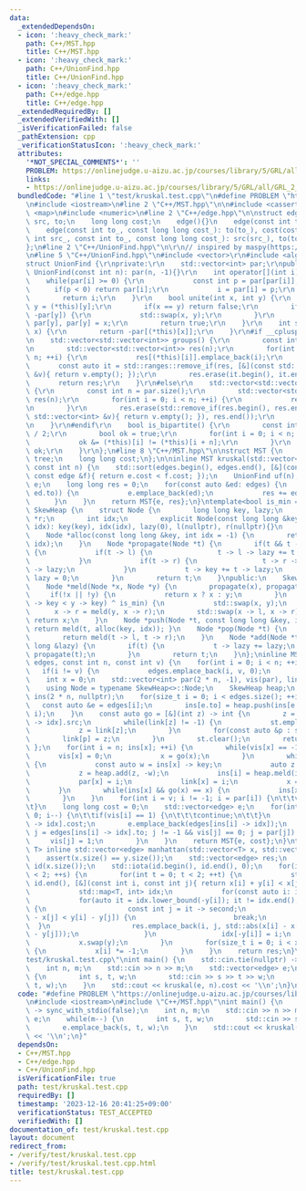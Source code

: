 ```yaml
---
data:
  _extendedDependsOn:
  - icon: ':heavy_check_mark:'
    path: C++/MST.hpp
    title: C++/MST.hpp
  - icon: ':heavy_check_mark:'
    path: C++/UnionFind.hpp
    title: C++/UnionFind.hpp
  - icon: ':heavy_check_mark:'
    path: C++/edge.hpp
    title: C++/edge.hpp
  _extendedRequiredBy: []
  _extendedVerifiedWith: []
  _isVerificationFailed: false
  _pathExtension: cpp
  _verificationStatusIcon: ':heavy_check_mark:'
  attributes:
    '*NOT_SPECIAL_COMMENTS*': ''
    PROBLEM: https://onlinejudge.u-aizu.ac.jp/courses/library/5/GRL/all/GRL_2_A
    links:
    - https://onlinejudge.u-aizu.ac.jp/courses/library/5/GRL/all/GRL_2_A
  bundledCode: "#line 1 \"test/kruskal.test.cpp\"\n#define PROBLEM \"https://onlinejudge.u-aizu.ac.jp/courses/library/5/GRL/all/GRL_2_A\"\
    \n#include <iostream>\n#line 2 \"C++/MST.hpp\"\n\n#include <cassert>\n#include\
    \ <map>\n#include <numeric>\n#line 2 \"C++/edge.hpp\"\n\nstruct edge {\n    int\
    \ src, to;\n    long long cost;\n    edge(){}\n    edge(const int to_): to(to_){}\n\
    \    edge(const int to_, const long long cost_): to(to_), cost(cost_){}\n    edge(const\
    \ int src_, const int to_, const long long cost_): src(src_), to(to_), cost(cost_){}\n\
    };\n#line 2 \"C++/UnionFind.hpp\"\n\r\n// inspired by maspy(https://github.com/maspypy/library/blob/main/ds/unionfind/unionfind.hpp)\r\
    \n#line 5 \"C++/UnionFind.hpp\"\n#include <vector>\r\n#include <algorithm>\r\n\
    struct UnionFind {\r\nprivate:\r\n    std::vector<int> par;\r\npublic:\r\n   \
    \ UnionFind(const int n): par(n, -1){}\r\n    int operator[](int i) {\r\n    \
    \    while(par[i] >= 0) {\r\n            const int p = par[par[i]];\r\n      \
    \      if(p < 0) return par[i];\r\n            i = par[i] = p;\r\n        }\r\n\
    \        return i;\r\n    }\r\n    bool unite(int x, int y) {\r\n        x = (*this)[x],\
    \ y = (*this)[y];\r\n        if(x == y) return false;\r\n        if(-par[x] <\
    \ -par[y]) {\r\n            std::swap(x, y);\r\n        }\r\n        par[x] +=\
    \ par[y], par[y] = x;\r\n        return true;\r\n    }\r\n    int size(const int\
    \ x) {\r\n        return -par[(*this)[x]];\r\n    }\r\n#if __cplusplus >= 202101L\r\
    \n    std::vector<std::vector<int>> groups() {\r\n        const int n = std::ssize(par);\r\
    \n        std::vector<std::vector<int>> res(n);\r\n        for(int i = 0; i <\
    \ n; ++i) {\r\n            res[(*this)[i]].emplace_back(i);\r\n        }\r\n \
    \       const auto it = std::ranges::remove_if(res, [&](const std::vector<int>\
    \ &v){ return v.empty(); });\r\n        res.erase(it.begin(), it.end());\r\n \
    \       return res;\r\n    }\r\n#else\r\n    std::vector<std::vector<int>> groups()\
    \ {\r\n        const int n = par.size();\r\n        std::vector<std::vector<int>>\
    \ res(n);\r\n        for(int i = 0; i < n; ++i) {\r\n            res[(*this)[i]].emplace_back(i);\r\
    \n        }\r\n        res.erase(std::remove_if(res.begin(), res.end(), [&](const\
    \ std::vector<int> &v){ return v.empty(); }), res.end());\r\n        return res;\r\
    \n    }\r\n#endif\r\n    bool is_bipartite() {\r\n        const int n = par.size()\
    \ / 2;\r\n        bool ok = true;\r\n        for(int i = 0; i < n; ++i) {\r\n\
    \            ok &= (*this)[i] != (*this)[i + n];\r\n        }\r\n        return\
    \ ok;\r\n    }\r\n};\n#line 8 \"C++/MST.hpp\"\n\nstruct MST {\n    std::vector<edge>\
    \ tree;\n    long long cost;\n};\n\ninline MST kruskal(std::vector<edge> edges,\
    \ const int n) {\n    std::sort(edges.begin(), edges.end(), [&](const edge &e,\
    \ const edge &f){ return e.cost < f.cost; });\n    UnionFind uf(n);\n    std::vector<edge>\
    \ e;\n    long long res = 0;\n    for(const auto &ed: edges) {\n        if(uf.unite(ed.src,\
    \ ed.to)) {\n            e.emplace_back(ed);\n            res += ed.cost;\n  \
    \      }\n    }\n    return MST{e, res};\n}\ntemplate<bool is_min = true> struct\
    \ SkewHeap {\n    struct Node {\n        long long key, lazy;\n        Node *l,\
    \ *r;\n        int idx;\n        explicit Node(const long long &key, const int\
    \ idx): key(key), idx(idx), lazy(0), l(nullptr), r(nullptr){}\n    };\nprivate:\n\
    \    Node *alloc(const long long &key, int idx = -1) {\n        return new Node(key,\
    \ idx);\n    }\n    Node *propagate(Node *t) {\n        if(t && t -> lazy != 0)\
    \ {\n            if(t -> l) {\n                t -> l -> lazy += t -> lazy;\n\
    \            }\n            if(t -> r) {\n                t -> r -> lazy += t\
    \ -> lazy;\n            }\n            t -> key += t -> lazy;\n            t ->\
    \ lazy = 0;\n        }\n        return t;\n    }\npublic:\n    SkewHeap(){}\n\
    \    Node *meld(Node *x, Node *y) {\n        propagate(x), propagate(y);\n   \
    \     if(!x || !y) {\n            return x ? x : y;\n        }\n        if((x\
    \ -> key < y -> key) ^ is_min) {\n            std::swap(x, y);\n        }\n  \
    \      x -> r = meld(y, x -> r);\n        std::swap(x -> l, x -> r);\n       \
    \ return x;\n    }\n    Node *push(Node *t, const long long &key, int idx = -1){\
    \ return meld(t, alloc(key, idx)); }\n    Node *pop(Node *t) {\n        assert(t);\n\
    \        return meld(t -> l, t -> r);\n    }\n    Node *add(Node *t, const long\
    \ long &lazy) {\n        if(t) {\n            t -> lazy += lazy;\n           \
    \ propagate(t);\n        }\n        return t;\n    }\n};\ninline MST directed(std::vector<edge>\
    \ edges, const int n, const int v) {\n    for(int i = 0; i < n; ++i) {\n     \
    \   if(i != v) {\n            edges.emplace_back(i, v, 0);\n        }\n    }\n\
    \    int x = 0;\n    std::vector<int> par(2 * n, -1), vis(par), link(par), st;\n\
    \    using Node = typename SkewHeap<>::Node;\n    SkewHeap heap;\n    std::vector<Node*>\
    \ ins(2 * n, nullptr);\n    for(size_t i = 0; i < edges.size(); ++i) {\n     \
    \   const auto &e = edges[i];\n        ins[e.to] = heap.push(ins[e.to], e.cost,\
    \ i);\n    }\n    const auto go = [&](int z) -> int {\n        z = edges[ins[z]\
    \ -> idx].src;\n        while(link[z] != -1) {\n            st.emplace_back(z);\n\
    \            z = link[z];\n        }\n        for(const auto &p : st) {\n    \
    \        link[p] = z;\n        }\n        st.clear();\n        return z;\n   \
    \ };\n    for(int i = n; ins[x]; ++i) {\n        while(vis[x] == -1) {\n     \
    \       vis[x] = 0;\n            x = go(x);\n        }\n        while(x != i)\
    \ {\n            const auto w = ins[x] -> key;\n            auto z = heap.pop(ins[x]);\n\
    \            z = heap.add(z, -w);\n            ins[i] = heap.meld(ins[i], z);\n\
    \            par[x] = i;\n            link[x] = i;\n            x = go(x);\n \
    \       }\n        while(ins[x] && go(x) == x) {\n            ins[x] = heap.pop(ins[x]);\n\
    \        }\n    }\n    for(int i = v; i != -1; i = par[i]) {\n\t\tvis[i] = 1;\n\
    \t}\n    long long cost = 0;\n    std::vector<edge> e;\n    for(int i = x; i >=\
    \ 0; i--) {\n\t\tif(vis[i] == 1) {\n\t\t\tcontinue;\n\t\t}\n        cost += edges[ins[i]\
    \ -> idx].cost;\n        e.emplace_back(edges[ins[i] -> idx]);\n        for(int\
    \ j = edges[ins[i] -> idx].to; j != -1 && vis[j] == 0; j = par[j]) {\n       \
    \     vis[j] = 1;\n        }\n    }\n    return MST{e, cost};\n}\ntemplate <class\
    \ T> inline std::vector<edge> manhattan(std::vector<T> x, std::vector<T> y) {\n\
    \    assert(x.size() == y.size());\n    std::vector<edge> res;\n    std::vector<int>\
    \ id(x.size());\n    std::iota(id.begin(), id.end(), 0);\n    for(int s = 0; s\
    \ < 2; ++s) {\n        for(int t = 0; t < 2; ++t) {\n            std::sort(id.begin(),\
    \ id.end(), [&](const int i, const int j){ return x[i] + y[i] < x[j] + y[j]; });\n\
    \            std::map<T, int> idx;\n            for(const auto i: id) {\n    \
    \            for(auto it = idx.lower_bound(-y[i]); it != idx.end(); it = idx.erase(it))\
    \ {\n                    const int j = it -> second;\n                    if(x[i]\
    \ - x[j] < y[i] - y[j]) {\n                        break;\n                  \
    \  }\n                    res.emplace_back(i, j, std::abs(x[i] - x[j]) + std::abs(y[i]\
    \ - y[j]));\n                }\n                idx[-y[i]] = i;\n            }\n\
    \            x.swap(y);\n        }\n        for(size_t i = 0; i < x.size(); ++i)\
    \ {\n            x[i] *= -1;\n        }\n    }\n    return res;\n}\n#line 4 \"\
    test/kruskal.test.cpp\"\nint main() {\n    std::cin.tie(nullptr) -> sync_with_stdio(false);\n\
    \    int n, m;\n    std::cin >> n >> m;\n    std::vector<edge> e;\n    while(m--)\
    \ {\n        int s, t, w;\n        std::cin >> s >> t >> w;\n        e.emplace_back(s,\
    \ t, w);\n    }\n    std::cout << kruskal(e, n).cost << '\\n';\n}\n"
  code: "#define PROBLEM \"https://onlinejudge.u-aizu.ac.jp/courses/library/5/GRL/all/GRL_2_A\"\
    \n#include <iostream>\n#include \"C++/MST.hpp\"\nint main() {\n    std::cin.tie(nullptr)\
    \ -> sync_with_stdio(false);\n    int n, m;\n    std::cin >> n >> m;\n    std::vector<edge>\
    \ e;\n    while(m--) {\n        int s, t, w;\n        std::cin >> s >> t >> w;\n\
    \        e.emplace_back(s, t, w);\n    }\n    std::cout << kruskal(e, n).cost\
    \ << '\\n';\n}"
  dependsOn:
  - C++/MST.hpp
  - C++/edge.hpp
  - C++/UnionFind.hpp
  isVerificationFile: true
  path: test/kruskal.test.cpp
  requiredBy: []
  timestamp: '2023-12-16 20:41:25+09:00'
  verificationStatus: TEST_ACCEPTED
  verifiedWith: []
documentation_of: test/kruskal.test.cpp
layout: document
redirect_from:
- /verify/test/kruskal.test.cpp
- /verify/test/kruskal.test.cpp.html
title: test/kruskal.test.cpp
---
```

